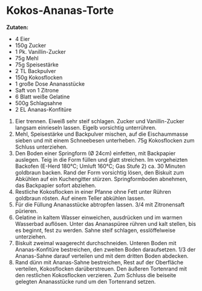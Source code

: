 Kokos-Ananas-Torte
===================
__Zutaten:__
* 4 Eier
* 150g Zucker
* 1 Pk. Vanillin-Zucker
* 75g Mehl
* 75g Speisestärke
* 2 TL Backpulver
* 150g Kokosflocken
* 1 große Dose Ananasstücke
* Saft von 1 Zitrone
* 6 Blatt weiße Gelatine
* 500g Schlagsahne
* 2 EL Ananas-Konfitüre

1. Eier trennen. Eiweiß sehr steif schlagen. Zucker und Vanillin-Zucker langsam einrieseln lassen. Eigelb vorsichtig unterrühren.
2. Mehl, Speisestärke und Backpulver mischen, auf die Eischaummasse sieben und mit einem Schneebesen unterheben. 75g Kokosflocken zum Schluss unterziehen.
3. Den Boden einer Springform (Ø 24cm) einfetten, mit Backpapier auslegen. Teig in die Form füllen und glatt streichen. Im vorgeheizten Backofen (E-Herd 180°C; Umluft 160°C; Gas Stufe 2) ca. 30 Minuten goldbraun backen. Rand der Form vorsichtig lösen, den Biskuit zum Abkühlen auf ein Kuchengitter stürzen. Springformboden abnehmen, das Backpapier sofort abziehen.
4. Restliche Kokosflocken in einer Pfanne ohne Fett unter Rühren goldbraun rösten. Auf einem Teller abkühlen lassen.
5. Für die Füllung Ananasstücke abtropfen lassen. 3/4 mit Zitronensaft pürieren. 
6. Gelatine in kaltem Wasser einweichen, ausdrücken und im warmen Wasserbad auflösen. Unter das Ananaspüree rühren und kalt stellen, bis es beginnt, fest zu werden. Sahne steif schlagen, esslöffelweise unterziehen.
7. Biskuit zweimal waagerecht durchschneiden. Unteren Boden mit Ananas-Konfitüre bestreichen, den zweiten Boden daraufsetzen. 1/3 der Ananas-Sahne darauf verteilen und mit dem dritten Boden abdecken.
8. Rand dünn mit Ananas-Sahne bestreichen, Rest auf der Oberfläche verteilen, Kokosflocken darüberstreuen. Den äußeren Tortenrand mit den restlichen Kokosflocken verzieren. Zum Schluss die beiseite gelegten Ananasstücke rund um den Tortenrand setzen.